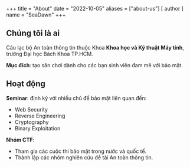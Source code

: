 +++
title = "About"
date = "2022-10-05"
aliases = ["about-us"]
[ author ]
  name = "SeaDawn"
+++

## Chúng tôi là ai

Câu lạc bộ An toàn thông tin thuộc Khoa **Khoa học và Kỹ thuật Máy tính**, trường Đại học Bách Khoa TP.HCM.

**Mục đích**: tạo sân chơi dành cho các bạn sinh viên đam mê với bảo mật.

## Hoạt động

**Seminar**: định kỳ với nhiều chủ đề bảo mật liên quan đến:
- Web Security
- Reverse Engineering
- Cryptography
- Binary Exploitation

**Nhóm CTF**: 
- Tham gia các cuộc thi bảo mật trong nước và quốc tế.
- Thành lập các nhóm nghiên cứu đề tài An toàn thông tin.
